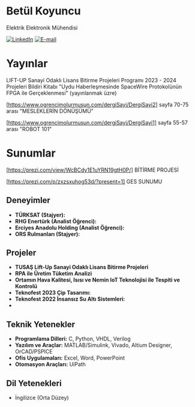 # Betül Koyuncu

Elektrik Elektronik Mühendisi 

[![LinkedIn](https://img.shields.io/badge/LinkedIn-0077B5?style=for-the-badge&logo=linkedin&logoColor=white)](https://www.linkedin.com/in/betul-koyuncu)
[![E-mail](https://img.shields.io/badge/-Email-000?style=for-the-badge&logo=microsoft-outlook&logoColor=007BFF)](mailto:betulkoyuncu@outlook.de)

# Yayınlar
LIFT-UP Sanayi Odaklı Lisans Bitirme Projeleri Programı 2023 - 2024 Projeleri Bildiri Kitabı "Uydu Haberleşmesinde SpaceWire Protokolünün FPGA ile Gerçeklenmesi" (yayınlanmak üzre) 

[https://www.ogrencimolurmusun.com/dergiSayi/DergiSayi2] sayfa 70-75 arası "MESLEKLERİN DÖNÜŞÜMÜ" 

[https://www.ogrencimolurmusun.com/dergiSayi/DergiSayi1] sayfa 55-57 arası "ROBOT 101"
# Sunumlar
[https://prezi.com/view/WcBCdy1E1uYRN19gtH0P/] BİTİRME PROJESİ

[https://prezi.com/p/zxzsxuhog53d/?present=1] GES SUNUMU

## Deneyimler

*   **TÜRKSAT (Stajyer):** 
*   **RHG Enertürk (Analist Öğrenci):** 
*   **Erciyes Anadolu Holding (Analist Öğrenci):**
*   **ORS Rulmanları (Stajyer):** 

## Projeler

*   **TUSAŞ Lift-Up Sanayi Odaklı Lisans Bitirme Projeleri** 
*   **RPA ile Üretim Tüketim Analizi**
*   **Ortamın Hava Kalitesi, Isısı ve Nemin IoT Teknolojisi ile Tespiti ve Kontrolü**
*   **Teknofest 2023 Çip Tasarımı:** 
*   **Teknofest 2022 İnsansız Su Altı Sistemleri:**
*   
## Teknik Yetenekler

*   **Programlama Dilleri:** C, Python, VHDL, Verilog
*   **Yazılım ve Araçlar:** MATLAB/Simulink, Vivado, Altium Designer, OrCAD/PSPICE
*   **Ofis Uygulamaları:** Excel, Word, PowerPoint
*   **Otomasyon Araçları:** UiPath

## Dil Yetenekleri

*   İngilizce (Orta Düzey)
